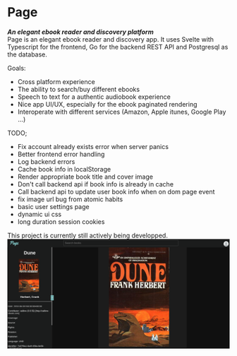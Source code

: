 # Page
***An elegant ebook reader and discovery platform***  
Page is an elegant ebook reader and discovery app. 
It uses Svelte with Typescript for the frontend, 
Go for the backend REST API and Postgresql as the database.

Goals:
- Cross platform experience
- The ability to search/buy different ebooks
- Speech to text for a authentic audiobook experience
- Nice app UI/UX, especially for the ebook paginated rendering
- Interoperate with different services (Amazon, Apple itunes, Google Play ...)

TODO;
- Fix account already exists error when server panics
- Better frontend error handling
- Log backend errors
- Cache book info in localStorage
- Render appropriate book title and cover image
- Don't call backend api if book info is already in cache
- Call backend api to update user book info when on dom page event
- fix image url bug from atomic habits
- basic user settings page
- dynamic ui css
- long duration session cookies

This project is currently still actively being developped.
![Current app state](screenshot.png)